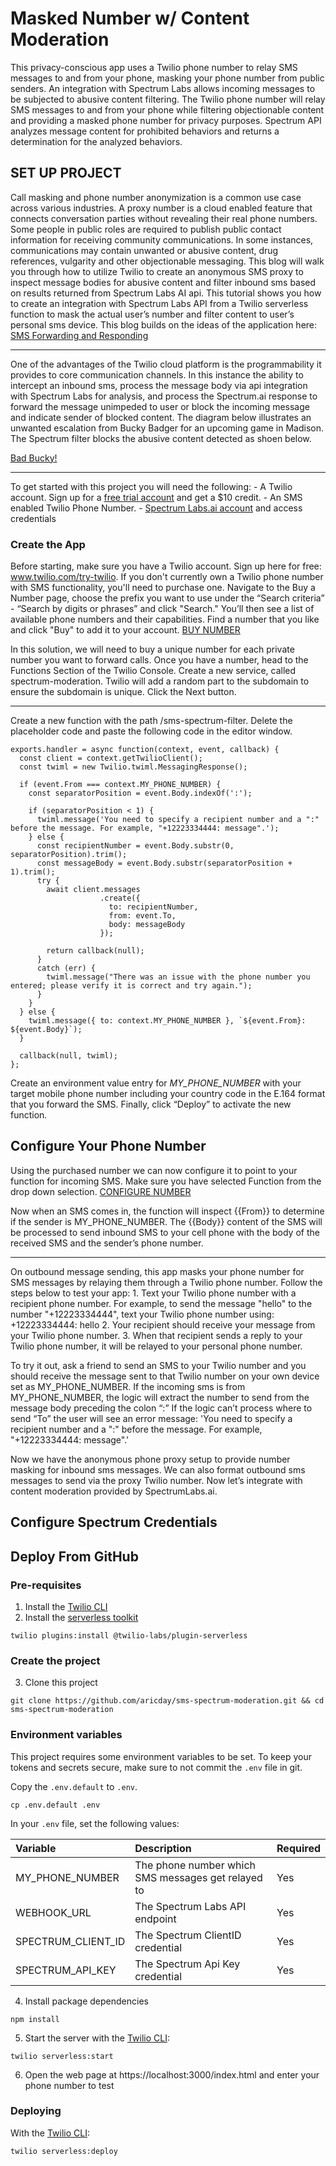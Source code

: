 # Masked Number w/ Content Moderation

This privacy-conscious app uses a Twilio phone number to relay SMS messages to and from your phone, masking your phone number from public senders.  An integration with Spectrum Labs allows incoming messages to be subjected to abusive content filtering.  The Twilio phone number will relay SMS messages to and from your phone while filtering objectionable content and providing a masked phone number for privacy purposes.  Spectrum API analyzes message content for prohibited behaviors and returns a determination for the analyzed behaviors.

## SET UP PROJECT

Call masking and phone number anonymization is a common use case across various industries.  A proxy number is a cloud enabled feature that connects conversation parties without revealing their real phone numbers.  Some people in public roles are required to publish public contact information for receiving community communications.  In some instances, communications may contain unwanted or abusive content, drug references, vulgarity and other objectionable messaging.  This blog will walk you through how to utilize Twilio to create an anonymous SMS proxy to inspect message bodies for abusive content and filter inbound sms based on results returned from Spectrum Labs AI api.  This tutorial shows you how to create an integration with Spectrum Labs API from a Twilio serverless function to mask the actual user’s number and filter content to user’s personal sms device.  This blog builds on the ideas of the application here: [SMS Forwarding and Responding](https://www.twilio.com/blog/sms-forwarding-and-responding-using-twilio-and-javascript)

---

One of the advantages of the Twilio cloud platform is the programmability it provides to core communication channels.  In this instance the ability to intercept an inbound sms, process the message body via api integration with Spectrum Labs for analysis, and process the Spectrum.ai response to forward the message unimpeded to user or block the incoming message and indicate sender of blocked content.  The diagram below illustrates an unwanted escalation from Bucky Badger for an upcoming game in Madison.  The Spectrum filter blocks the abusive content detected as shoen below.

[Bad Bucky!](/images/useCase.png)

---

To get started with this project you will need the following:
	- A Twilio account. Sign up for a [free trial account](https://www.twilio.com/try-twilio) and get a $10 credit.
	- An SMS enabled Twilio Phone Number.
	- [Spectrum Labs.ai account](https://www.spectrumlabsai.com/) and access credentials

### Create the App
Before starting, make sure you have a Twilio account. Sign up here for free: www.twilio.com/try-twilio.  If you don't currently own a Twilio phone number with SMS functionality, you'll need to purchase one. Navigate to the Buy a Number page, choose the prefix you want to use under the “Search criteria” - “Search by digits or phrases” and click "Search."  You’ll then see a list of available phone numbers and their capabilities. Find a number that you like and click "Buy" to add it to your account.
[BUY NUMBER](/images/buyNumber.png)

In this solution, we will need to buy a unique number for each private number you want to forward calls.  Once you have a number, head to the Functions Section of the Twilio Console. Create a new service, called spectrum-moderation. Twilio will add a random part to the subdomain to ensure the subdomain is unique.  Click the Next button.

---

Create a new function with the path /sms-spectrum-filter.  Delete the placeholder code and paste the following code in the editor window.
```
exports.handler = async function(context, event, callback) {
  const client = context.getTwilioClient();
  const twiml = new Twilio.twiml.MessagingResponse();

  if (event.From === context.MY_PHONE_NUMBER) {
    const separatorPosition = event.Body.indexOf(':');

    if (separatorPosition < 1) {
      twiml.message('You need to specify a recipient number and a ":" before the message. For example, "+12223334444: message".');
    } else {
      const recipientNumber = event.Body.substr(0, separatorPosition).trim();
      const messageBody = event.Body.substr(separatorPosition + 1).trim();
      try {
        await client.messages
                    .create({
                      to: recipientNumber,
                      from: event.To,
                      body: messageBody
                    });

        return callback(null);
      }
      catch (err) {
        twiml.message("There was an issue with the phone number you entered; please verify it is correct and try again.");
      }
    }
  } else {
    twiml.message({ to: context.MY_PHONE_NUMBER }, `${event.From}: ${event.Body}`);
  }

  callback(null, twiml);
};
```

Create an environment value entry for *MY_PHONE_NUMBER* with your target mobile phone number including your country code in the E.164 format that you forward the SMS. Finally, click “Deploy” to activate the new function.

## Configure Your Phone Number
Using the purchased number we can now configure it to point to your function for incoming SMS.  Make sure you have selected Function from the drop down selection.
[CONFIGURE NUMBER](images/configureNumber.png)

Now when an SMS comes in, the function will inspect {{From}} to determine if the sender is MY_PHONE_NUMBER. The {{Body}} content of the SMS will be processed to send inbound SMS to your cell phone with the body of the received SMS and the sender’s phone number.

---

On outbound message sending, this app masks your phone number for SMS messages by relaying them through a Twilio phone number. Follow the steps below to test your app:
	1. Text your Twilio phone number with a recipient phone number.  For example, to send the message "hello" to the number "+12223334444", text your Twilio phone number using: +12223334444: hello
	2. Your recipient should receive your message from your Twilio phone number.
	3. When that recipient sends a reply to your Twilio phone number, it will be relayed to your personal phone number.

To try it out, ask a friend to send an SMS to your Twilio number and you should receive the message sent to that Twilio number on your own device set as MY_PHONE_NUMBER.  If the incoming sms is from MY_PHONE_NUMBER, the logic will extract the number to send from the message body preceding the colon “:” If the logic can’t process where to send “To” the user will see an error message:
'You need to specify a recipient number and a ":" before the message. For example, "+12223334444: message".'

Now we have the anonymous phone proxy setup to provide number masking for inbound sms messages.  We can also format outbound sms messages to send via the proxy Twilio number.  Now let’s integrate with content moderation provided by SpectrumLabs.ai.

## Configure Spectrum Credentials


## Deploy From GitHub
### Pre-requisites

1. Install the [Twilio CLI](https://www.twilio.com/docs/twilio-cli/quickstart#install-twilio-cli)
2. Install the [serverless toolkit](https://www.twilio.com/docs/labs/serverless-toolkit/getting-started)

```shell
twilio plugins:install @twilio-labs/plugin-serverless
```

### Create the project

3. Clone this project

```
git clone https://github.com/aricday/sms-spectrum-moderation.git && cd sms-spectrum-moderation
```

### Environment variables

This project requires some environment variables to be set. To keep your tokens and secrets secure, make sure to not commit the `.env` file in git.

Copy the `.env.default` to `.env`.
```
cp .env.default .env
```

In your `.env` file, set the following values:

| Variable          | Description                                        | Required |
| :---------------- | :------------------------------------------------- | :------- |
| MY_PHONE_NUMBER   | The phone number which SMS messages get relayed to | Yes      |
| WEBHOOK_URL       | The Spectrum Labs API endpoint                     | Yes      |
| SPECTRUM_CLIENT_ID| The Spectrum ClientID credential                   | Yes      |
| SPECTRUM_API_KEY  | The Spectrum Api Key credential                    | Yes      |


4. Install package dependencies

```
npm install
```

5. Start the server with the [Twilio CLI](https://www.twilio.com/docs/twilio-cli/quickstart):

```
twilio serverless:start
```

6. Open the web page at https://localhost:3000/index.html and enter your phone number to test


### Deploying

With the [Twilio CLI](https://www.twilio.com/docs/twilio-cli/quickstart):

```
twilio serverless:deploy
```
